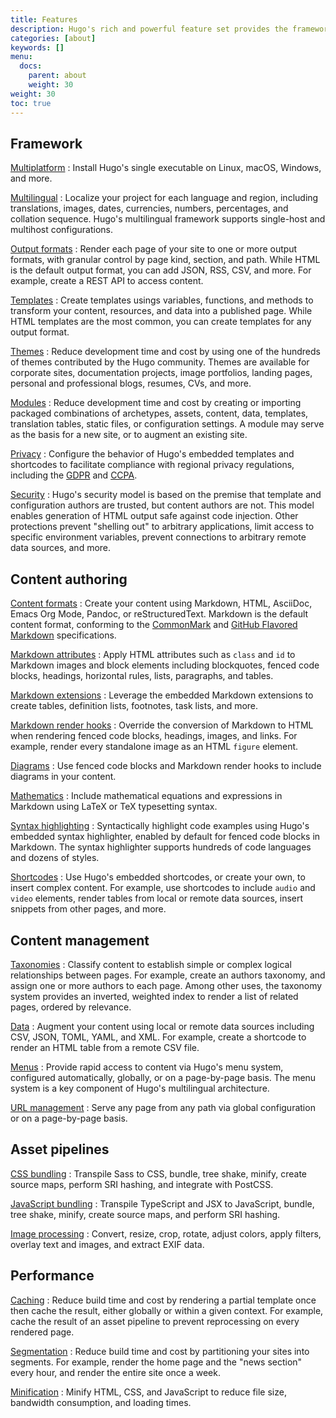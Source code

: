 ```yaml
---
title: Features
description: Hugo's rich and powerful feature set provides the framework and tools to create static sites that build in seconds, often less.
categories: [about]
keywords: []
menu:
  docs:
    parent: about
    weight: 30
weight: 30
toc: true
---
```


## Framework

[Multiplatform]
: Install Hugo's single executable on Linux, macOS, Windows, and more.

[Multilingual]
: Localize your project for each language and region, including translations, images, dates, currencies, numbers, percentages, and collation sequence. Hugo's multilingual framework supports single-host and multihost configurations.

[Output formats]
: Render each page of your site to one or more output formats, with granular control by page kind, section, and path. While HTML is the default output format, you can add JSON, RSS, CSV, and more. For example, create a REST API to access content.

[Templates]
: Create templates usings variables, functions, and methods to transform your content, resources, and data into a published page. While HTML templates are the most common, you can create templates for any output format.

[Themes]
: Reduce development time and cost by using one of the hundreds of themes contributed by the Hugo community. Themes are available for corporate sites, documentation projects, image portfolios, landing pages, personal and professional blogs, resumes, CVs, and more.

[Modules]
: Reduce development time and cost by creating or importing packaged combinations of archetypes, assets, content, data, templates, translation tables, static files, or configuration settings. A module may serve as the basis for a new site, or to augment an existing site.

[Privacy]
: Configure the behavior of Hugo's embedded templates and shortcodes to facilitate compliance with regional privacy regulations, including the [GDPR] and [CCPA].

[Security]
: Hugo's security model is based on the premise that template and configuration authors are trusted, but content authors are not. This model enables generation of HTML output safe against code injection. Other protections prevent "shelling out" to arbitrary applications, limit access to specific environment variables, prevent connections to arbitrary remote data sources, and more.

## Content authoring

[Content formats]
: Create your content using Markdown, HTML, AsciiDoc, Emacs Org Mode, Pandoc, or reStructuredText. Markdown is the default content format, conforming to the [CommonMark] and [GitHub Flavored Markdown] specifications.

[Markdown attributes]
: Apply HTML attributes such as `class` and `id` to Markdown images and block elements including blockquotes, fenced code blocks, headings, horizontal rules, lists, paragraphs, and tables.

[Markdown extensions]
: Leverage the embedded Markdown extensions to create tables, definition lists, footnotes, task lists, and more.

[Markdown render hooks]
: Override the conversion of Markdown to HTML when rendering fenced code blocks, headings, images, and links. For example, render every standalone image as an HTML `figure` element.

[Diagrams]
: Use fenced code blocks and Markdown render hooks to include diagrams in your content.

[Mathematics]
: Include mathematical equations and expressions in Markdown using LaTeX or TeX typesetting syntax.

[Syntax highlighting]
: Syntactically highlight code examples using Hugo's embedded syntax highlighter, enabled by default for fenced code blocks in Markdown. The syntax highlighter supports hundreds of code languages and dozens of styles.

[Shortcodes]
: Use Hugo's embedded shortcodes, or create your own, to insert complex content. For example, use shortcodes to include `audio` and `video` elements, render tables from local or remote data sources, insert snippets from other  pages, and more.

## Content management

[Taxonomies]
: Classify content to establish simple or complex logical relationships between pages. For example, create an authors taxonomy, and assign one or more authors to each page. Among other uses, the taxonomy system provides an inverted, weighted index to render a list of related pages, ordered by relevance.

[Data]
: Augment your content using local or remote data sources including CSV, JSON, TOML, YAML, and XML. For example, create a shortcode to render an HTML table from a remote CSV file.

[Menus]
: Provide rapid access to content via Hugo's menu system, configured automatically, globally, or on a page-by-page basis. The menu system is a key component of Hugo's multilingual architecture.

[URL management]
: Serve any page from any path via global configuration or on a page-by-page basis.


## Asset pipelines

[CSS bundling]
: Transpile Sass to CSS, bundle, tree shake, minify, create source maps, perform SRI hashing, and integrate with PostCSS.

[JavaScript bundling]
: Transpile TypeScript and JSX to JavaScript, bundle, tree shake, minify, create source maps, and perform SRI hashing.

[Image processing]
: Convert, resize, crop, rotate,  adjust colors, apply filters, overlay text and images, and extract EXIF data.

## Performance

[Caching]
: Reduce build time and cost by rendering a partial template once then cache the result, either globally or within a given context. For example, cache the result of an asset pipeline to prevent reprocessing on every rendered page.

[Segmentation]
: Reduce build time and cost by partitioning your sites into segments. For example, render the home page and the "news section" every hour, and render the entire site once a week.

[Minification]
: Minify HTML, CSS, and JavaScript to reduce file size, bandwidth consumption, and loading times.

[Caching]: /functions/partials/includecached/
[CCPA]: https://en.wikipedia.org/wiki/California_Consumer_Privacy_Act
[CommonMark]: https://spec.commonmark.org/current/
[Content formats]: /content-management/formats/
[CSS bundling]: /functions/resources/tocss/
[Data]: /templates/data-templates/
[Diagrams]: /content-management/diagrams/
[GDPR]: https://en.wikipedia.org/wiki/General_Data_Protection_Regulation
[GitHub Flavored Markdown]: https://github.github.com/gfm/
[Image processing]: /content-management/image-processing/
[JavaScript bundling]: /functions/js/build/
[Markdown attributes]: /content-management/markdown-attributes/
[Markdown extensions]: /getting-started/configuration-markup/#goldmark-extensions
[Markdown render hooks]: /render-hooks/introduction/
[Mathematics]: /content-management/mathematics/
[Menus]: /content-management/menus/
[Minification]: /getting-started/configuration/#configure-minify
[Modules]: https://gohugo.io/hugo-modules/
[Multilingual]: /content-management/multilingual/
[Multiplatform]: /installation/
[Output formats]: /templates/output-formats/
[Privacy]: /about/privacy/
[Security]: /about/security/
[Segmentation]: /getting-started/configuration/#configure-segments
[Shortcodes]: /content-management/shortcodes/
[Syntax highlighting]: /content-management/syntax-highlighting/
[Taxonomies]: /content-management/taxonomies/
[Templates]: templates/introduction/
[Themes]: https://themes.gohugo.io/
[URL management]: /content-management/urls/
